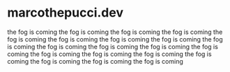 # marcothepucci.dev

the fog is coming the fog is coming the fog is coming the fog is coming the fog is coming the fog is coming the fog is coming the fog is coming the fog is coming the fog is coming the fog is coming the fog is coming the fog is coming the fog is coming the fog is coming the fog is coming the fog is coming the fog is coming the fog is coming the fog is coming 
